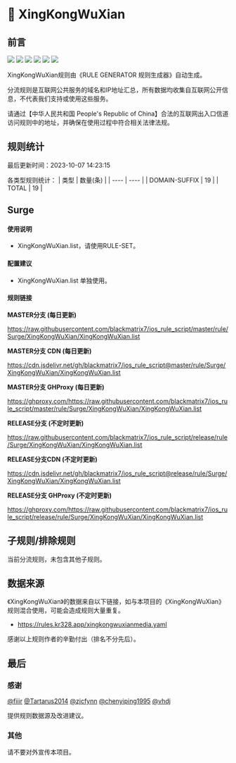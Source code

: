 # 🧸 XingKongWuXian

## 前言

![](https://shields.io/badge/-移除重复规则-ff69b4) ![](https://shields.io/badge/-DOMAIN与DOMAIN--SUFFIX合并-green) ![](https://shields.io/badge/-DOMAIN--SUFFIX间合并-critical) ![](https://shields.io/badge/-DOMAIN与DOMAIN--KEYWORD合并-9cf) ![](https://shields.io/badge/-DOMAIN--SUFFIX与DOMAIN--KEYWORD合并-blue) ![](https://shields.io/badge/-IP--CIDR(6)合并-blueviolet) 

XingKongWuXian规则由《RULE GENERATOR 规则生成器》自动生成。

分流规则是互联网公共服务的域名和IP地址汇总，所有数据均收集自互联网公开信息，不代表我们支持或使用这些服务。

请通过【中华人民共和国 People's Republic of China】合法的互联网出入口信道访问规则中的地址，并确保在使用过程中符合相关法律法规。

## 规则统计

最后更新时间：2023-10-07 14:23:15

各类型规则统计：
| 类型 | 数量(条)  | 
| ---- | ----  |
| DOMAIN-SUFFIX | 19  | 
| TOTAL | 19  | 


## Surge 

#### 使用说明
- XingKongWuXian.list，请使用RULE-SET。

#### 配置建议
- XingKongWuXian.list 单独使用。

#### 规则链接
**MASTER分支 (每日更新)**

https://raw.githubusercontent.com/blackmatrix7/ios_rule_script/master/rule/Surge/XingKongWuXian/XingKongWuXian.list

**MASTER分支 CDN (每日更新)**

https://cdn.jsdelivr.net/gh/blackmatrix7/ios_rule_script@master/rule/Surge/XingKongWuXian/XingKongWuXian.list

**MASTER分支 GHProxy (每日更新)**

https://ghproxy.com/https://raw.githubusercontent.com/blackmatrix7/ios_rule_script/master/rule/Surge/XingKongWuXian/XingKongWuXian.list

**RELEASE分支 (不定时更新)**

https://raw.githubusercontent.com/blackmatrix7/ios_rule_script/release/rule/Surge/XingKongWuXian/XingKongWuXian.list

**RELEASE分支CDN (不定时更新)**

https://cdn.jsdelivr.net/gh/blackmatrix7/ios_rule_script@release/rule/Surge/XingKongWuXian/XingKongWuXian.list

**RELEASE分支 GHProxy (不定时更新)**

https://ghproxy.com/https://raw.githubusercontent.com/blackmatrix7/ios_rule_script/release/rule/Surge/XingKongWuXian/XingKongWuXian.list

## 子规则/排除规则


当前分流规则，未包含其他子规则。

## 数据来源

《XingKongWuXian》的数据来自以下链接，如与本项目的《XingKongWuXian》规则混合使用，可能会造成规则大量重复。

- https://rules.kr328.app/xingkongwuxianmedia.yaml


感谢以上规则作者的辛勤付出（排名不分先后）。

## 最后

### 感谢

[@fiiir](https://github.com/fiiir) [@Tartarus2014](https://github.com/Tartarus2014) [@zjcfynn](https://github.com/zjcfynn) [@chenyiping1995](https://github.com/chenyiping1995) [@vhdj](https://github.com/vhdj)

提供规则数据源及改进建议。

### 其他

请不要对外宣传本项目。
